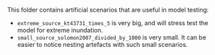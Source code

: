 This folder contains artificial scenarios that are useful in model testing:
* `extreme_source_kt43731_times_5` is very big, and will stress test the model for extreme inundation.
* `small_source_solomon2007_divided_by_1000` is very small. It can be easier to notice nesting artefacts with such small scenarios.
